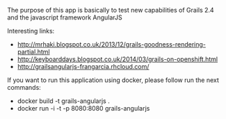 The purpose of this app is basically to test new capabilities of Grails 2.4 and the javascript framework AngularJS

Interesting links:

* http://mrhaki.blogspot.co.uk/2013/12/grails-goodness-rendering-partial.html
* http://keyboarddays.blogspot.co.uk/2014/03/grails-on-openshift.html
* http://grailsangularjs-frangarcia.rhcloud.com/

If you want to run this application using docker, please follow run the next commands:

* docker build -t grails-angularjs .
* docker run -i -t -p 8080:8080 grails-angularjs
